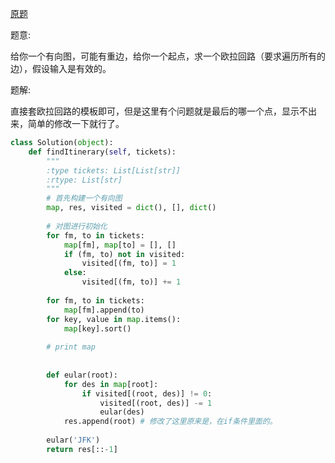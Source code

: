 [原题](https://leetcode.com/problems/reconstruct-itinerary)

题意:

给你一个有向图，可能有重边，给你一个起点，求一个欧拉回路（要求遍历所有的边），假设输入是有效的。


题解:


直接套欧拉回路的模板即可，但是这里有个问题就是最后的哪一个点，显示不出来，简单的修改一下就行了。
```Python
class Solution(object):
    def findItinerary(self, tickets):
        """
        :type tickets: List[List[str]]
        :rtype: List[str]
        """
        # 首先构建一个有向图
        map, res, visited = dict(), [], dict()
        
        # 对图进行初始化
        for fm, to in tickets:
            map[fm], map[to] = [], []
            if (fm, to) not in visited:
                visited[(fm, to)] = 1
            else:
                visited[(fm, to)] += 1
            
        for fm, to in tickets:
            map[fm].append(to)
        for key, value in map.items():
            map[key].sort()
            
        # print map
        
        
        def eular(root):
            for des in map[root]:
                if visited[(root, des)] != 0:
                    visited[(root, des)] -= 1
                    eular(des)
            res.append(root) # 修改了这里原来是，在if条件里面的。
            
        eular('JFK')
        return res[::-1]
```
